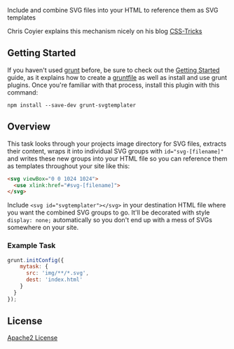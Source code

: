 Include and combine SVG files into your HTML to reference them as SVG templates

Chris Coyier explains this mechanism nicely on his blog [CSS-Tricks](http://css-tricks.com/svg-tabs-using-svg-shape-template/)


## Getting Started

If you haven't used [grunt][] before, be sure to check out the [Getting Started][] guide, as it explains how to create a [gruntfile][Getting Started] as well as install and use grunt plugins. Once you're familiar with that process, install this plugin with this command:

```shell
npm install --save-dev grunt-svgtemplater
```

[grunt]: http://gruntjs.com
[Getting Started]: https://github.com/gruntjs/grunt/blob/devel/docs/getting_started.md


## Overview

This task looks through your projects image directory for SVG files, extracts their content, wraps it into individual SVG groups with `id="svg-[filename]"` and writes these new groups into your HTML file so you can reference them as templates throughout your site like this:

```html
<svg viewBox="0 0 1024 1024">
  <use xlink:href="#svg-[filename]">
</svg>
```

Include `<svg id="svgtemplater"></svg>` in your destination HTML file where you want the combined SVG groups to go. It'll be decorated with style `display: none;` automatically so you don't end up with a mess of SVGs somewhere on your site.


### Example Task

```js
grunt.initConfig({
    mytask: {
      src: 'img/**/*.svg',
      dest: 'index.html'
    }
  }
});
```

## License

[Apache2 License](http://www.apache.org/licenses/LICENSE-2.0.html)
